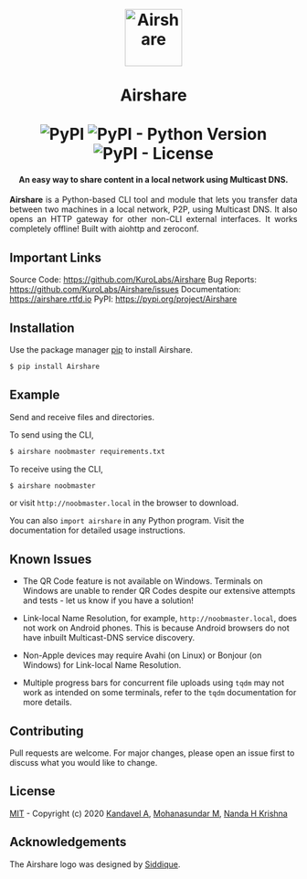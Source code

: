 <h1 align="center">
  <br>
  <img src="https://raw.githubusercontent.com/KuroLabs/Airshare/master/assets/Airshare.svg" alt="Airshare" width="100">
  <br>
  <br>
  <span>Airshare</span>
  <br>
  <br>
  <img alt="PyPI" src="https://img.shields.io/pypi/v/Airshare">
  <img alt="PyPI - Python Version" src="https://img.shields.io/pypi/pyversions/Airshare">
  <img alt="PyPI - License" src="https://img.shields.io/pypi/l/Airshare">
</h1>

<h4 align="center">An easy way to share content in a local network using Multicast DNS.</h4>

<p align="justify"><b>Airshare</b> is a Python-based CLI tool and module that lets you transfer data between two machines in a local network, P2P, using Multicast DNS. It also opens an HTTP gateway for other non-CLI external interfaces. It works completely offline! Built with aiohttp and zeroconf.</p>

## Important Links

Source Code: https://github.com/KuroLabs/Airshare
Bug Reports: https://github.com/KuroLabs/Airshare/issues
Documentation: https://airshare.rtfd.io
PyPI: https://pypi.org/project/Airshare

## Installation

Use the package manager [pip](https://pip.pypa.io/en/stable/) to install Airshare.

```bash
$ pip install Airshare
```

## Example

Send and receive files and directories.

To send using the CLI,

```bash
$ airshare noobmaster requirements.txt
```
To receive using the CLI,

```bash
$ airshare noobmaster
```

or visit `http://noobmaster.local` in the browser to download.

You can also `import airshare` in any Python program. Visit the documentation for detailed usage instructions.

## Known Issues

* The QR Code feature is not available on Windows. Terminals on Windows are unable to render QR Codes despite our extensive attempts and tests - let us know if you have a solution!

* Link-local Name Resolution, for example, `http://noobmaster.local`, does not work on Android phones. This is because Android browsers do not have inbuilt Multicast-DNS service discovery.

* Non-Apple devices may require Avahi (on Linux) or Bonjour (on Windows) for Link-local Name Resolution.

* Multiple progress bars for concurrent file uploads using `tqdm` may not work as intended on some terminals, refer to the `tqdm` documentation for more details.

## Contributing
Pull requests are welcome. For major changes, please open an issue first to discuss what you would like to change.

## License
[MIT](https://github.com/KuroLabs/Airshare/blob/master/LICENSE.md) - Copyright (c) 2020 [Kandavel A](http://github.com/AK5123), [Mohanasundar M](https://github.com/mohanpierce99), [Nanda H Krishna](https://github.com/nandahkrishna)

## Acknowledgements
The Airshare logo was designed by [Siddique](https://dribbble.com/thesideeq).
